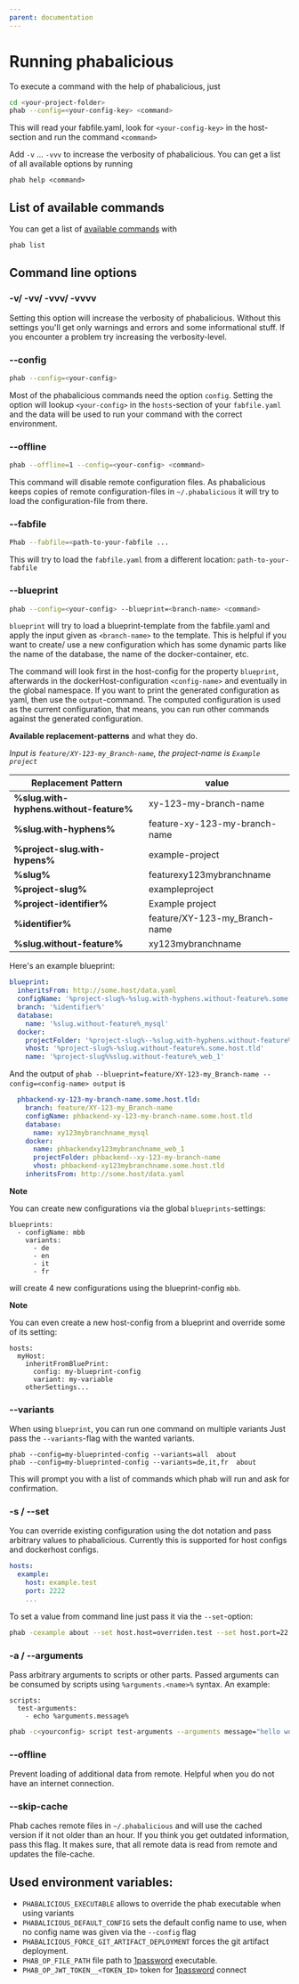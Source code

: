 ```yaml
---
parent: documentation
---
```

# Running phabalicious

To execute a command with the help of phabalicious, just

``` bash
cd <your-project-folder>
phab --config=<your-config-key> <command>
```

This will read your fabfile.yaml, look for `<your-config-key>` in the host-section and run the command `<command>`

Add `-v` ... `-vvv` to increase the verbosity of phabalicious. You can get a list of all available options by running

```shell
phab help <command>
```


## List of available commands

You can get a list of [available commands](./commands.md) with

``` bash
phab list
```

## Command line options

### -v/ -vv/ -vvv/ -vvvv

Setting this option will increase the verbosity of phabalicious. Without this settings you'll get only warnings and errors and some informational stuff. If you encounter a problem try increasing the verbosity-level.

### --config

``` bash
phab --config=<your-config>
```

Most of the phabalicious commands need the option `config`. Setting the option will lookup `<your-config>` in the `hosts`-section of your `fabfile.yaml` and the data will be used to run your command with the correct environment.

### --offline

``` bash
phab --offline=1 --config=<your-config> <command>
```

This command will disable remote configuration files. As phabalicious keeps copies of remote configuration-files in `~/.phabalicious` it will try to load the configuration-file from there.

### --fabfile
``` bash
Phab --fabfile=<path-to-your-fabfile ...
```

This will try to load the `fabfile.yaml` from a different location: `path-to-your-fabfile`

### --blueprint

``` bash
phab --config=<your-config> --blueprint=<branch-name> <command>
```

`blueprint` will try to load a blueprint-template from the fabfile.yaml and apply the input given as `<branch-name>` to the template. This is helpful if you want to create/ use a new configuration which has some dynamic parts like the name of the database, the name of the docker-container, etc.

The command will look first in the host-config for the property `blueprint`, afterwards in the dockerHost-configuration `<config-name>` and eventually in the global namespace. If you want to print the generated configuration as yaml, then use the `output`-command. The computed configuration is used as the current configuration, that means, you can run other commands against the generated configuration.

**Available replacement-patterns** and what they do.

_Input is `feature/XY-123-my_Branch-name`, the project-name is `Example project`_

|  Replacement Pattern                    | value                         |
|-----------------------------------------|-------------------------------|
| **%slug.with-hyphens.without-feature%** | xy-123-my-branch-name         |
| **%slug.with-hyphens%**                 | feature-xy-123-my-branch-name |
| **%project-slug.with-hypens%**          | example-project               |
| **%slug%**                              | featurexy123mybranchname      |
| **%project-slug%**                      | exampleproject                |
| **%project-identifier%**                | Example project               |
| **%identifier%**                        | feature/XY-123-my_Branch-name |
| **%slug.without-feature%**              | xy123mybranchname             |


Here's an example blueprint:

```yaml
blueprint:
  inheritsFrom: http://some.host/data.yaml
  configName: '%project-slug%-%slug.with-hyphens.without-feature%.some.host.tld'
  branch: '%identifier%'
  database:
    name: '%slug.without-feature%_mysql'
  docker:
    projectFolder: '%project-slug%--%slug.with-hyphens.without-feature%'
    vhost: '%project-slug%-%slug.without-feature%.some.host.tld'
    name: '%project-slug%%slug.without-feature%_web_1'
```

And the output of `phab --blueprint=feature/XY-123-my_Branch-name --config=<config-name> output` is

```yaml
  phbackend-xy-123-my-branch-name.some.host.tld:
    branch: feature/XY-123-my_Branch-name
    configName: phbackend-xy-123-my-branch-name.some.host.tld
    database:
      name: xy123mybranchname_mysql
    docker:
      name: phbackendxy123mybranchname_web_1
      projectFolder: phbackend--xy-123-my-branch-name
      vhost: phbackend-xy123mybranchname.some.host.tld
    inheritsFrom: http://some.host/data.yaml
```

**Note**

You can create new configurations via the global `blueprints`-settings:

```
blueprints:
  - configName: mbb
    variants:
      - de
      - en
      - it
      - fr
```

will create 4 new configurations using the blueprint-config `mbb`.

**Note**

You can even create a new host-config from a blueprint and override some of its setting:

```
hosts:
  myHost:
    inheritFromBluePrint:
      config: my-blueprint-config
      variant: my-variable
    otherSettings...
```

### --variants

When using `blueprint`, you can run one command on multiple variants Just pass the `--variants`-flag with the wanted variants.

```
phab --config=my-blueprinted-config --variants=all  about
phab --config=my-blueprinted-config --variants=de,it,fr  about

```

This will prompt you with a list of commands which phab will run and ask for confirmation.

### -s / --set

You can override existing configuration using the dot notation and pass arbitrary values to phabalicious. Currently this is supported for host configs and dockerhost configs.

```yaml
hosts:
  example:
    host: example.test
    port: 2222
    ...
```

To set a value from command line just pass it via the `--set`-option:

```bash
phab -cexample about --set host.host=overriden.test --set host.port=22
```

### -a / --arguments

Pass arbitrary arguments to scripts or other parts. Passed arguments can be consumed by scripts using `%arguments.<name>%` syntax. An example:

```
scripts:
  test-arguments:
    - echo %arguments.message%
```

```bash
phab -c<yourconfig> script test-arguments --arguments message="hello world"
```

### --offline

Prevent loading of additional data from remote. Helpful when you do not have an internet connection.

### --skip-cache

Phab caches remote files in `~/.phabalicious` and will use the cached version if it not older than an hour. If you think you get outdated information, pass this flag. It makes sure, that all remote data is read from remote and updates the file-cache.


## Used environment variables:

* `PHABALICIOUS_EXECUTABLE` allows to override the phab executable when using variants
* `PHABALICIOUS_DEFAULT_CONFIG` sets the default config name to use, when no config name was given via the `--config` flag
* `PHABALICIOUS_FORCE_GIT_ARTIFACT_DEPLOYMENT` forces the git artifact deployment.
* `PHAB_OP_FILE_PATH` file path to [1password](./passwords.md) executable.
* `PHAB_OP_JWT_TOKEN__<TOKEN_ID>` token for [1password](./passwords.md) connect
